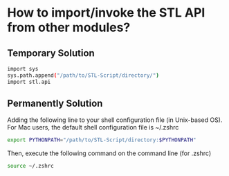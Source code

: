 # How to import/invoke the STL API from other modules?

## Temporary Solution
```bash
import sys
sys.path.append("/path/to/STL-Script/directory/")
import stl.api
```
## Permanently Solution

Adding the following line to your shell configuration file (in Unix-based OS). For Mac users, the default shell configuration file is ~/.zshrc

```bash
export PYTHONPATH="/path/to/STL-Script/directory:$PYTHONPATH"
```

Then, execute the following command on the command line (for .zshrc)

```bash
source ~/.zshrc
```
